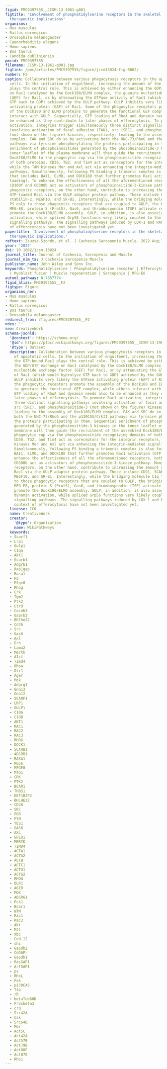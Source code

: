 ```yaml
---
figid: PMC9397555__JCSM-13-1961-g001
figtitle: 'Involvement of phosphatidylserine receptors in the skeletal muscle regeneration:
  therapeutic implications'
organisms:
- Mus musculus
- Rattus norvegicus
- Drosophila melanogaster
- Caenorhabditis elegans
- Homo sapiens
- Bos taurus
- Candida dubliniensis
pmcid: PMC9397555
filename: JCSM-13-1961-g001.jpg
figlink: /pmc/articles/PMC9397555/figure/jcsm13024-fig-0002/
number: F2
caption: Collaboration between various phagocytosis receptors in the uptake of apoptotic
  cells. In the initiation of engulfment, increasing the amount of the GTP‐bound Rac1
  plays the central role. This is achieved by either enhancing the GDP/GTP exchange
  on Rac1 catalysed by the Dock180/ELMO complex, the guanine nucleotide exchange factor
  (GEF) for Rac1, or by attenuating the GTPase activity of Rac1 (which would hydrolyse
  GTP back to GDP) achieved by the GULP pathway. GULP inhibits very likely the GTPase
  activating protein (GAP) of Rac1. Some of the phagocytic receptors promote the assembly
  of the Dock180 and ELMO proteins to generate the functional GEF complex, while others
  interact with GULP. Sequentially, GTP loading of RhoA and dynamin needs also to
  be enhanced as they contribute to later phases of efferocytosis. To promote Rac1
  activation, integrins trigger simultaneously three distinct signalling pathways
  involving activation of focal adhesion (FAK), src (SRC), and phosphoinositide‐3
  (not shown on the figure) kinases, respectively, leading to the assembly of Dock180/ELMO
  complex. FAK and SRC do so by activating both the UNC‐73/RhoG and the p130CAS/CrkII
  pathways via tyrosine phosphorylating the proteins participating in them. Sequential
  enrichment of phosphoinositides generated by the phosphoinositide‐3 kinases in the
  inner leaflet of the plasma membrane will then guide the recruitment of the assembled
  Dock180/ELMO to the phagocytic cup via the phosphoinositide recognizing domains
  of both proteins. CD36, TG2, and Tim4 act as coreceptors for the integrin receptors,
  while the TAM kinases Mer and Axl act via enhancing the integrin‐mediated signalling
  pathways. Simultaneously, following PS binding a trimeric complex is also formed
  that includes BAI1, ELMO, and DOCK180 that further promotes Rac1 activation (GTP
  loading). To enhance the effectiveness of all the aforementioned receptors, both
  CD300f and CD300b act as activators of phosphoinositide‐3‐kinase pathway. Many other
  phagocytic receptors, on the other hand, contribute to increasing the amount of
  GTP‐loaded Rac1 via the GULP adaptor protein pathway. These include CD91, SCARF1,
  stabilin‐2, MEGF10, and SR‐B1. Interestingly, while the bridging molecule C1q links
  PS only to those phagocytic receptors that are coupled to GULP, the bridging molecules
  MFG‐E8, protein S (ProtS), Gas6, and thrombospondin (TSP) activate receptors that
  promote the Dock180/ELMO assembly. GULP, in addition, is also associated with dynamin
  activation, while spliced Grp56 functions very likely coupled to the Gα12,13/RhoA
  signalling pathways. The signalling pathways induced by LOX‐1 and RAGE in the context
  of efferocytosis have not been investigated yet.
papertitle: 'Involvement of phosphatidylserine receptors in the skeletal muscle regeneration:
  therapeutic implications.'
reftext: Zsuzsa Szondy, et al. J Cachexia Sarcopenia Muscle. 2022 Aug;13(4):1961-1973.
year: '2022'
doi: 10.1002/jcsm.13024
journal_title: Journal of Cachexia, Sarcopenia and Muscle
journal_nlm_ta: J Cachexia Sarcopenia Muscle
publisher_name: John Wiley and Sons Inc.
keywords: Phosphatidylserine | Phosphatidylserine receptor | Efferocytosis | Myogenesis
  | Myoblast fusion | Muscle regeneration | Sarcopenia | MFG‐E8
automl_pathway: 0.7857774
figid_alias: PMC9397555__F2
figtype: Figure
organisms_ner:
- Mus musculus
- Homo sapiens
- Rattus norvegicus
- Bos taurus
- Drosophila melanogaster
redirect_from: /figures/PMC9397555__F2
ndex: ''
seo: CreativeWork
schema-jsonld:
  '@context': https://schema.org/
  '@id': https://pfocr.wikipathways.org/figures/PMC9397555__JCSM-13-1961-g001.html
  '@type': Dataset
  description: Collaboration between various phagocytosis receptors in the uptake
    of apoptotic cells. In the initiation of engulfment, increasing the amount of
    the GTP‐bound Rac1 plays the central role. This is achieved by either enhancing
    the GDP/GTP exchange on Rac1 catalysed by the Dock180/ELMO complex, the guanine
    nucleotide exchange factor (GEF) for Rac1, or by attenuating the GTPase activity
    of Rac1 (which would hydrolyse GTP back to GDP) achieved by the GULP pathway.
    GULP inhibits very likely the GTPase activating protein (GAP) of Rac1. Some of
    the phagocytic receptors promote the assembly of the Dock180 and ELMO proteins
    to generate the functional GEF complex, while others interact with GULP. Sequentially,
    GTP loading of RhoA and dynamin needs also to be enhanced as they contribute to
    later phases of efferocytosis. To promote Rac1 activation, integrins trigger simultaneously
    three distinct signalling pathways involving activation of focal adhesion (FAK),
    src (SRC), and phosphoinositide‐3 (not shown on the figure) kinases, respectively,
    leading to the assembly of Dock180/ELMO complex. FAK and SRC do so by activating
    both the UNC‐73/RhoG and the p130CAS/CrkII pathways via tyrosine phosphorylating
    the proteins participating in them. Sequential enrichment of phosphoinositides
    generated by the phosphoinositide‐3 kinases in the inner leaflet of the plasma
    membrane will then guide the recruitment of the assembled Dock180/ELMO to the
    phagocytic cup via the phosphoinositide recognizing domains of both proteins.
    CD36, TG2, and Tim4 act as coreceptors for the integrin receptors, while the TAM
    kinases Mer and Axl act via enhancing the integrin‐mediated signalling pathways.
    Simultaneously, following PS binding a trimeric complex is also formed that includes
    BAI1, ELMO, and DOCK180 that further promotes Rac1 activation (GTP loading). To
    enhance the effectiveness of all the aforementioned receptors, both CD300f and
    CD300b act as activators of phosphoinositide‐3‐kinase pathway. Many other phagocytic
    receptors, on the other hand, contribute to increasing the amount of GTP‐loaded
    Rac1 via the GULP adaptor protein pathway. These include CD91, SCARF1, stabilin‐2,
    MEGF10, and SR‐B1. Interestingly, while the bridging molecule C1q links PS only
    to those phagocytic receptors that are coupled to GULP, the bridging molecules
    MFG‐E8, protein S (ProtS), Gas6, and thrombospondin (TSP) activate receptors that
    promote the Dock180/ELMO assembly. GULP, in addition, is also associated with
    dynamin activation, while spliced Grp56 functions very likely coupled to the Gα12,13/RhoA
    signalling pathways. The signalling pathways induced by LOX‐1 and RAGE in the
    context of efferocytosis have not been investigated yet.
  license: CC0
  name: CreativeWork
  creator:
    '@type': Organization
    name: WikiPathways
  keywords:
  - Scarf1
  - Lrp1
  - Gulp1
  - C1qa
  - Akt1
  - Scarb1
  - Adgrb1
  - Rap1gap
  - Rasa1
  - Ps
  - Mfge8
  - Rhog
  - Crk
  - Tgm2
  - Ptk2
  - Ctr9
  - Cacnb3
  - Gabrb3
  - Bhlhe22
  - Cd36
  - Src
  - Gas6
  - Axl
  - Erh
  - Lama2
  - Mertk
  - A1cf
  - Timd4
  - Rhoa
  - Olr1
  - Ager
  - Mok
  - Adgrg1
  - Gna13
  - Gna12
  - SCARF1
  - LRP1
  - GULP1
  - C1QA
  - C1QB
  - AKT1
  - RAC1
  - RAC2
  - RAC3
  - RHOG
  - DOCK1
  - SCARB1
  - ADGRB1
  - RASA1
  - RGS6
  - MFGE8
  - MTG1
  - CRK
  - PTK2
  - BCAR1
  - THBS1
  - EEF1B2P2
  - BHLHE22
  - CD36
  - SRC
  - FGR
  - FYN
  - YES1
  - GAS6
  - AXL
  - GPER1
  - MERTK
  - TIMD4
  - ACTA1
  - ACTA2
  - ACTB
  - ACTC1
  - ACTG1
  - ACTG2
  - RHOA
  - OLR1
  - AGER
  - MOK
  - ADGRG1
  - Pck1
  - Bcar1
  - NTM
  - Rac1
  - Rac2
  - Akt
  - Mtl
  - mbc
  - Ced-12
  - shi
  - Gapdh2
  - CdGAPr
  - Gapdh1
  - RasGAP1
  - ArfGAP1
  - ps
  - RhoL
  - Fak
  - p130CAS
  - Tsp
  - rb
  - betaTub60D
  - Prosbeta3
  - crq
  - Src42A
  - Csk
  - Src64B
  - Mer
  - Act5C
  - Act42A
  - Act57B
  - Act79B
  - Act88F
  - Act87E
  - Rho1
---
```

